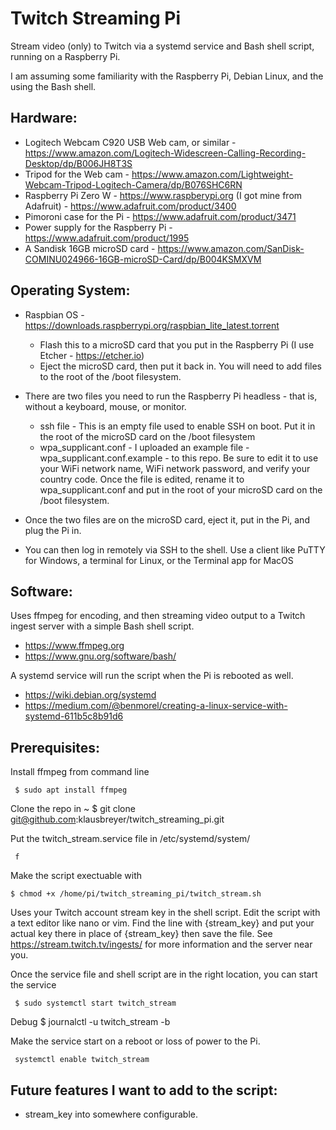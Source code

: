 # Twitch Streaming Pi
Stream video (only) to Twitch via a systemd service and Bash shell script, running on a Raspberry Pi.

I am assuming some familiarity with the Raspberry Pi, Debian Linux, and the using the Bash shell.

## Hardware:
- Logitech Webcam C920 USB Web cam, or similar - https://www.amazon.com/Logitech-Widescreen-Calling-Recording-Desktop/dp/B006JH8T3S
- Tripod for the Web cam - https://www.amazon.com/Lightweight-Webcam-Tripod-Logitech-Camera/dp/B076SHC6RN
- Raspberry Pi Zero W - https://www.raspberypi.org (I got mine from Adafruit) - https://www.adafruit.com/product/3400
- Pimoroni case for the Pi - https://www.adafruit.com/product/3471
- Power supply for the Raspberry Pi - https://www.adafruit.com/product/1995
- A Sandisk 16GB microSD card - https://www.amazon.com/SanDisk-COMINU024966-16GB-microSD-Card/dp/B004KSMXVM

## Operating System:
- Raspbian OS - https://downloads.raspberrypi.org/raspbian_lite_latest.torrent
     - Flash this to a microSD card that you put in the Raspberry Pi (I use Etcher - https://etcher.io)
     - Eject the microSD card, then put it back in. You will need to add files to the root of the /boot filesystem.

- There are two files you need to run the Raspberry Pi headless - that is, without a keyboard, mouse, or monitor.
     - ssh file - This is an empty file used to enable SSH on boot. Put it in the root of the microSD card on the /boot filesystem
     - wpa_supplicant.conf - I uploaded an example file - wpa_supplicant.conf.example - to this repo. Be sure to edit it to use your WiFi network name, WiFi network password, and verify your country code. Once the file is edited, rename it to wpa_supplicant.conf and put in the root of your microSD card on the /boot filesystem.

- Once the two files are on the microSD card, eject it, put in the Pi, and plug the Pi in.

- You can then log in remotely via SSH to the shell. Use a client like PuTTY for Windows, a terminal for Linux, or the Terminal app for MacOS

## Software:
Uses ffmpeg for encoding, and then streaming video output to a Twitch ingest server with a simple Bash shell script.
- https://www.ffmpeg.org
- https://www.gnu.org/software/bash/

A systemd service will run the script when the Pi is rebooted as well.
- https://wiki.debian.org/systemd
- https://medium.com/@benmorel/creating-a-linux-service-with-systemd-611b5c8b91d6

## Prerequisites:

Install ffmpeg from command line

     $ sudo apt install ffmpeg

Clone the repo in ~
     $ git clone git@github.com:klausbreyer/twitch_streaming_pi.git

Put the twitch_stream.service file in /etc/systemd/system/

     f

Make the script exectuable with

    $ chmod +x /home/pi/twitch_streaming_pi/twitch_stream.sh

Uses your Twitch account stream key in the shell script.
Edit the script with a text editor like nano or vim. Find the line with {stream_key} and put your actual key there in place of {stream_key} then save the file.
See https://stream.twitch.tv/ingests/ for more information and the server near you.

Once the service file and shell script are in the right location, you can start the service

     $ sudo systemctl start twitch_stream

Debug
     $ journalctl -u twitch_stream -b

Make the service start on a reboot or loss of power to the Pi.

     systemctl enable twitch_stream

## Future features I want to add to the script:

- stream_key into somewhere configurable.
